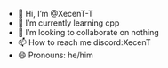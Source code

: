 - 👋 Hi, I’m @XecenT-T
- 🌱 I’m currently learning cpp
- 💞️ I’m looking to collaborate on nothing
- 📫 How to reach me discord:XecenT
- 😄 Pronouns: he/him

<!---
XecenT-T/XecenT-T is a ✨ special ✨ repository because its `README.md` (this file) appears on your GitHub profile.
You can click the Preview link to take a look at your changes.
--->
